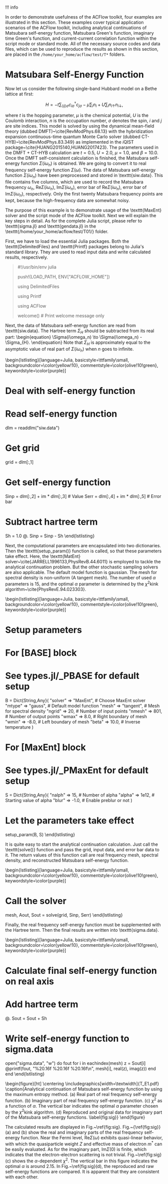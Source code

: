 !!! info

In order to demonstrate usefulness of the ACFlow toolkit, four examples are illustrated in this section. These examples cover typical application scenarios of the ACFlow toolkit, including analytical continuations of Matsubara self-energy function, Matsubara Green's function, imaginary time Green's function, and current-current correlation function within the script mode or standard mode. All of the necessary source codes and data files, which can be used to reproduce the results as shown in this section, are placed in the `/home/your_home/acflow/test/T*` folders. 

# Matsubara Self-Energy Function

Now let us consider the following single-band Hubbard model on a Bethe lattice at first:
```math
\begin{equation}
H = -t \sum_{\langle ij \rangle \sigma} c^{\dagger}_{i\sigma}c_{j\sigma}
 - \mu \sum_i n_i + U \sum_i n_{i\uparrow} n_{i\downarrow},
\end{equation}
```
where $t$ is the hopping parameter, $\mu$ is the chemical potential, $U$ is the Coulomb interaction, $n$ is the occupation number, $\sigma$ denotes the spin, $i$ and $j$ are site indices. This model is solved by using the dynamical mean-field theory (dubbed DMFT)~\cite{RevModPhys.68.13} with the hybridization expansion continuous-time quantum Monte Carlo solver (dubbed CT-HYB)~\cite{RevModPhys.83.349} as implemented in the $i$QIST package~\cite{HUANG2015140,HUANG2017423}. The parameters used in the DMFT + CT-HYB calculation are $t = 0.5$, $U = 2.0$, $\mu = 1.0$, and $\beta = 10.0$. Once the DMFT self-consistent calculation is finished, the Matsubara self-energy function $\Sigma(i\omega_n)$ is obtained. We are going to convert it to real frequency self-energy function $\Sigma(\omega)$. The data of Matsubara self-energy function $\Sigma(i\omega_n)$ have been preprocessed and stored in \texttt{siw.data}. This file contains five columns, which are used to record the Matsubara frequency $\omega_n$, Re$\Sigma(i\omega_n)$, Im$\Sigma(i\omega_n)$, error bar of Re$\Sigma(i\omega_n)$, error bar of Im$\Sigma(i\omega_n)$, respectively. Only the first twenty Matsubara frequency points are kept, because the high-frequency data are somewhat noisy.

The purpose of this example is to demonstrate usage of the \texttt{MaxEnt} solver and the script mode of the ACFlow toolkit. Next we will explain the key steps in detail. As for the complete Julia script, please refer to \texttt{sigma.jl} and \texttt{gendata.jl} in the \texttt{/home/your\_home/acflow/test/T01/} folder.   

First, we have to load the essential Julia packages. Both the \texttt{DelimitedFiles} and \texttt{Printf} packages belong to Julia's standard library. They are used to read input data and write calculated results, respectively.  

>#!/usr/bin/env julia
>
>push!(LOAD_PATH, ENV["ACFLOW_HOME"])
>
>using DelimitedFiles
>
>using Printf
>
>using ACFlow
>
>welcome() # Print welcome message only

Next, the data of Matsubara self-energy function are read from \texttt{siw.data}. The Hartree term $\Sigma_{H}$ should be subtracted from its real part:
\begin{equation}
\Sigma(i\omega_n) \to \Sigma(i\omega_n) - \Sigma_{H}.
\end{equation}
Note that $\Sigma_{H}$ is approximately equal to the asymptotic value of real part of $\Sigma(i\omega_n)$ when $n$ goes to infinite.   
 
\begin{lstlisting}[language=Julia,
basicstyle=\ttfamily\small,
backgroundcolor=\color{yellow!10},
commentstyle=\color{olive!10!green},
keywordstyle=\color{purple}]
# Deal with self-energy function
#
# Read self-energy function
dlm = readdlm("siw.data")
#
# Get grid
grid = dlm[:,1]
#
# Get self-energy function
Sinp = dlm[:,2] + im * dlm[:,3] # Value
Serr = dlm[:,4] + im * dlm[:,5] # Error bar
#
# Subtract hartree term
Sh = 1.0
@. Sinp = Sinp - Sh
\end{lstlisting}

Next, the computational parameters are encapsulated into two dictionaries. Then the \texttt{setup\_param()} function is called, so that these parameters take effect. Here, the \texttt{MatEnt} solver~\cite{JARRELL1996133,PhysRevB.44.6011} is employed to tackle the analytical continuation problem. But the other stochastic sampling solvers are also applicable. The default model function is gaussian. The mesh for spectral density is non-uniform (A tangent mesh). The number of used $\alpha$ parameters is 15, and the optimal $\alpha$ parameter is determined by the $\chi^2$kink algorithm~\cite{PhysRevE.94.023303}. 

\begin{lstlisting}[language=Julia,
basicstyle=\ttfamily\small,
backgroundcolor=\color{yellow!10},
commentstyle=\color{olive!10!green},
keywordstyle=\color{purple}]
# Setup parameters
#
# For [BASE] block
# See types.jl/_PBASE for default setup
B = Dict{String,Any}(
    "solver" => "MaxEnt",  # Choose MaxEnt solver
    "mtype"  => "gauss",   # Default model function
    "mesh"   => "tangent", # Mesh for spectral density
    "ngrid"  => 20,        # Number of input points
    "nmesh"  => 801,       # Number of output points
    "wmax"   => 8.0,       # Right boundary of mesh
    "wmin"   => -8.0,      # Left boundary of mesh
    "beta"   => 10.0,      # Inverse temperature
)
#
# For [MaxEnt] block
# See types.jl/_PMaxEnt for default setup
S = Dict{String,Any}(
    "nalph"  => 15,        # Number of alpha
    "alpha"  => 1e12,      # Starting value of alpha
    "blur"   => -1.0,      # Enable preblur or not
)
#
# Let the parameters take effect
setup_param(B, S)
\end{lstlisting}

It is quite easy to start the analytical continuation calculation. Just call the \texttt{solve()} function and pass the grid, input data, and error bar data to it. The return values of this function call are real frequency mesh, spectral density, and reconstructed Matsubara self-energy function. 

\begin{lstlisting}[language=Julia,
basicstyle=\ttfamily\small,
backgroundcolor=\color{yellow!10},
commentstyle=\color{olive!10!green},
keywordstyle=\color{purple}]
# Call the solver
mesh, Aout, Sout = solve(grid, Sinp, Serr)
\end{lstlisting}

Finally, the real frequency self-energy function must be supplemented with the Hartree term. Then the final results are written into \texttt{sigma.data}.   
   
\begin{lstlisting}[language=Julia,
basicstyle=\ttfamily\small,
backgroundcolor=\color{yellow!10},
commentstyle=\color{olive!10!green},
keywordstyle=\color{purple}]
# Calculate final self-energy function on real axis
#
# Add hartree term
@. Sout = Sout + Sh
#
# Write self-energy function to sigma.data
open("sigma.data", "w") do fout
    for i in eachindex(mesh)
        z = Sout[i]
        @printf(fout, "%20.16f %20.16f %20.16f\n",
                mesh[i], real(z), imag(z))
    end
end
\end{lstlisting}

\begin{figure}[ht]
\centering
\includegraphics[width=\textwidth]{T_E1.pdf}
\caption{Analytical continuation of Matsubara self-energy function by using the maximum entropy method. (a) Real part of real frequency self-energy function. (b) Imaginary part of real frequency self-energy function. (c) $\chi^{2}$ as a function of $\alpha$. The vertical bar indicates the optimal $\alpha$ parameter chosen by the $\chi^2$kink algorithm. (d) Reproduced and original data for imaginary part of the Matsubara self-energy functions. \label{fig:sig}}
\end{figure}

The calculated results are displayed in Fig.~\ref{fig:sig}. Fig.~{\ref{fig:sig}}(a) and (b) show the real and imaginary parts of the real frequency self-energy function. Near the Fermi level, Re$\Sigma(\omega)$ exhibits quasi-linear behavior, with which the quasiparticle weight $Z$ and effective mass of electron $m^*$ can be easily evaluated. As for the imaginary part, Im$\Sigma(0)$ is finite, which indicates that the electron-electron scattering is not trivial. Fig.~\ref{fig:sig}(c) shows the $\alpha$-dependent $\chi^{2}$. The vertical bar in this figure indicates the optimal $\alpha$ is around 2.15. In Fig.~\ref{fig:sig}(d), the reproduced and raw self-energy functions are compared. It is apparent that they are consistent with each other.
